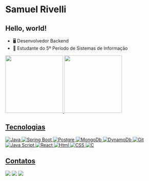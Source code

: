 # Samuel Rivelli

## Hello, world!

- 🖥️ Desenvolvedor Backend
- 📖 Estudante do 5º Período de Sistemas de Informação

<div>
<a href="https://github.com/samuelrivelli">
<img loading="lazy" height="180em" src="https://github-readme-stats.vercel.app/api/top-langs/?username=seu-usuário-aqui&layout=compact&langs_count=7&theme=dracula"/>
<img loading="lazy" height="180em" src="https://github-readme-stats.vercel.app/api?username=seu-usuário-aqui&show_icons=true&theme=dracula&include_all_commits=true&count_private=true"/>
</div>

## Tecnologias

![Java](https://img.shields.io/badge/Java-ED8B00?style=for-the-badge&logo=openjdk&logoColor=white)
![Spring Boot](https://img.shields.io/badge/Spring%20Boot-6DB33F.svg?style=for-the-badge&logo=Spring-Boot&logoColor=white)
![Postgre](https://img.shields.io/badge/PostgreSQL-4169E1.svg?style=for-the-badge&logo=PostgreSQL&logoColor=white)
![MongoDb](https://img.shields.io/badge/MongoDB-47A248.svg?style=for-the-badge&logo=MongoDB&logoColor=white)
![DynamoDb](https://img.shields.io/badge/Amazon%20DynamoDB-4053D6.svg?style=for-the-badge&logo=Amazon-DynamoDB&logoColor=white)
![Git](https://img.shields.io/badge/Git-F05032.svg?style=for-the-badge&logo=Git&logoColor=white)
![Java Script](https://img.shields.io/badge/JavaScript-F7DF1E.svg?style=for-the-badge&logo=JavaScript&logoColor=black)
![React](https://img.shields.io/badge/React-61DAFB.svg?style=for-the-badge&logo=React&logoColor=black)
![Html](https://img.shields.io/badge/HTML5-E34F26.svg?style=for-the-badge&logo=HTML5&logoColor=white)
![CSS](https://img.shields.io/badge/CSS3-1572B6.svg?style=for-the-badge&logo=CSS3&logoColor=white)
![C](https://img.shields.io/badge/C-00599C?style=for-the-badge&logo=c&logoColor=white)

## Contatos
<div>
<a href="https://br.linkedin.com/in/samuel-rivelli-59abb9238?trk=people-guest_people_search-card" target="_blank"><img loading="lazy" src="https://img.shields.io/badge/-LinkedIn-%230077B5?style=for-the-badge&logo=linkedin&logoColor=white" target="_blank"></a>
<a href="https://instagram.com/samuel_rivelli" target="_blank"><img loading="lazy" src="https://img.shields.io/badge/-Instagram-%23E4405F?style=for-the-badge&logo=instagram&logoColor=white" target="_blank"></a>
<a href = "mailto:contato@samuelmagrivelli@gmail.com"><img loading="lazy" src="https://img.shields.io/badge/Gmail-D14836?style=for-the-badge&logo=gmail&logoColor=white" target="_blank"></a>
</div>



          
          

